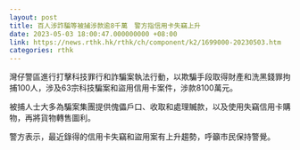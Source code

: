 ```yaml
---
layout: post
title: 百人涉詐騙等被捕涉款逾8千萬　警方指信用卡失竊上升
date: 2023-05-03 18:00:47.000000000 +08:00
link: https://news.rthk.hk/rthk/ch/component/k2/1699000-20230503.htm
categories: rthk
---
```


灣仔警區進行打擊科技罪行和詐騙案執法行動，以欺騙手段取得財產和洗黑錢罪拘捕100人，涉及63宗科技騙案和盜用信用卡案件，涉款8100萬元。

被捕人士大多為騙案集團提供傀儡戶口、收取和處理贓款，以及使用失竊信用卡購物，再將貨物轉售圖利。

警方表示，最近錄得的信用卡失竊和盜用案有上升趨勢，呼籲市民保持警覺。
